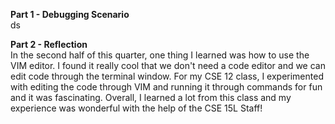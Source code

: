 **Part 1 - Debugging Scenario**<br>
ds

**Part 2 - Reflection**<br>
In the second half of this quarter, one thing I learned was how to use the VIM editor. I found it really cool that we don't need a code editor and we can edit code through the terminal window. For my CSE 12 class, I experimented with editing the code through VIM and running it through commands for fun and it was fascinating. Overall, I learned a lot from this class and my experience was wonderful with the help of the CSE 15L Staff!
